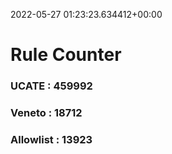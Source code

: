 2022-05-27 01:23:23.634412+00:00
# Rule Counter 
 ### UCATE : 459992

 ### Veneto : 18712

 ### Allowlist : 13923